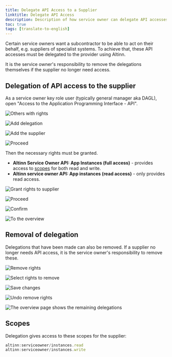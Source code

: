 ```yaml
---
title: Delegate API Access to a Supplier
linktitle: Delegate API Access
description: Description of how service owner can delegate API accesses (scopes) to a subcontractor.
toc: true
tags: [translate-to-english]
---
```


Certain service owners want a subcontractor to be able to act on their behalf, e.g. suppliers of specialist systems.
To achieve that, these API accesses must be delegated to the provider using Altinn.

It is the service owner's responsibility to remove the delegations themselves if the supplier no longer need access.

## Delegation of API access to the supplier

As a service owner key role user (typically general manager aka DAGL), open "Access to the Application Programming Interface - API".

![Others with rights](en_delegate-scopes-01.png "Access to the Application Programming Interface - API")

![Add delegation](en_delegate-scopes-01b.png "Start delegation")

![Add the supplier](en_delegate-scopes-02.png "Add the supplier's organization")

![Proceed](en_delegate-scopes-03.png "Proceed to the next step")

Then the necessary rights must be granted.

- **Altinn Service Owner API: App Instances (full access)** - provides access to [scopes](#scopes) for both read and write.
- **Altinn service owner API: App instances (read access)** - only provides read access.

![Grant rights to supplier](en_delegate-scopes-04.png "Grant the necessary rights to the supplier")

![Proceed](en_delegate-scopes-05.png "Proceed to the next step")

![Confirm](en_delegate-scopes-06.png "Confirm")

![To the overview](en_delegate-scopes-07.png "Go back to the overview")

## Removal of delegation

Delegations that have been made can also be removed.
If a supplier no longer needs API access, it is the service owner's responsibility to remove these.

![Remove rights](en_revoke-scopes-01.png "Tap \"Edit Access\"")

![Select rights to remove](en_revoke-scopes-02.png "Select rights to remove")

![Save changes](en_revoke-scopes-03.png "Save changes")

![Undo remove rights](en_revoke-scopes-04.png "It is possible to undo the removal of rights")

![The overview page shows the remaining delegations](en_revoke-scopes-05.png "The overview page shows the remaining delegations")

## Scopes

Delegation gives access to these scopes for the supplier:

```js
altinn:serviceowner/instances.read
altinn:serviceowner/instances.write
```
